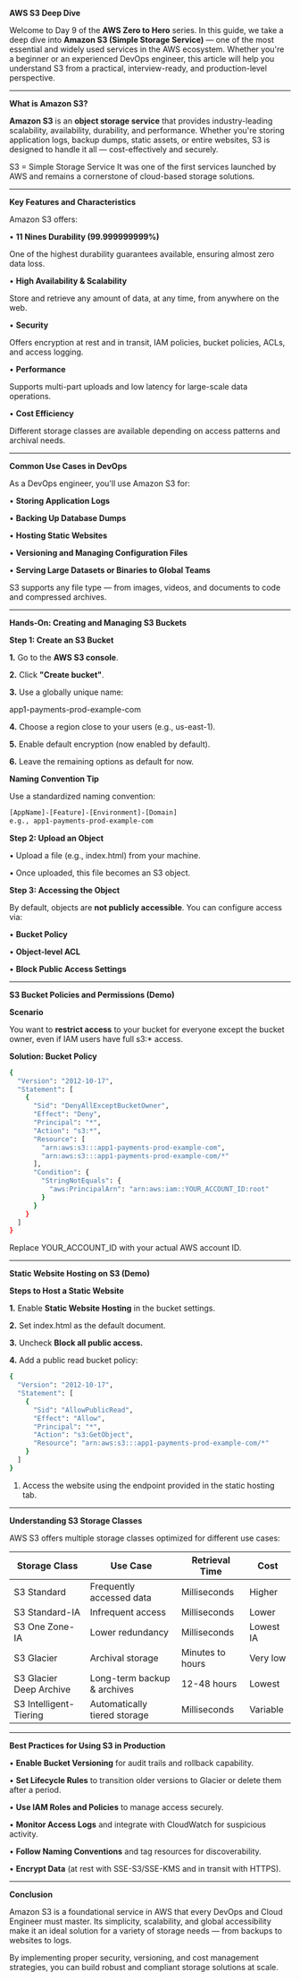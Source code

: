**AWS S3 Deep Dive**

Welcome to Day 9 of the **AWS Zero to Hero** series. In this guide, we take a deep dive into **Amazon S3 (Simple Storage Service)** — one of the most essential and widely used services in the AWS ecosystem. Whether you're a beginner or an experienced DevOps engineer, this article will help you understand S3 from a practical, interview-ready, and production-level perspective.

---

**What is Amazon S3?**

**Amazon S3** is an **object storage service** that provides industry-leading scalability, availability, durability, and performance. Whether you're storing application logs, backup dumps, static assets, or entire websites, S3 is designed to handle it all — cost-effectively and securely.

S3 = Simple Storage Service
It was one of the first services launched by AWS and remains a cornerstone of cloud-based storage solutions.

---

**Key Features and Characteristics**

Amazon S3 offers:

•	**11 Nines Durability (99.999999999%)**

One of the highest durability guarantees available, ensuring almost zero data loss.

•	**High Availability & Scalability**

Store and retrieve any amount of data, at any time, from anywhere on the web.

•	**Security**

Offers encryption at rest and in transit, IAM policies, bucket policies, ACLs, and access logging.

•	**Performance**

Supports multi-part uploads and low latency for large-scale data operations.

•	**Cost Efficiency**

Different storage classes are available depending on access patterns and archival needs.

---

**Common Use Cases in DevOps**

As a DevOps engineer, you'll use Amazon S3 for:

•	**Storing Application Logs**

•	**Backing Up Database Dumps**

•	**Hosting Static Websites**

•	**Versioning and Managing Configuration Files**

•	**Serving Large Datasets or Binaries to Global Teams**

S3 supports any file type — from images, videos, and documents to code and compressed archives.

---

**Hands-On: Creating and Managing S3 Buckets**

**Step 1: Create an S3 Bucket**

**1.**	Go to the **AWS S3 console**.

**2.**	Click **"Create bucket"**.

**3.**	Use a globally unique name:

app1-payments-prod-example-com

**4.**	Choose a region close to your users (e.g., us-east-1).

**5.**	Enable default encryption (now enabled by default).

**6.**	Leave the remaining options as default for now.

**Naming Convention Tip**

Use a standardized naming convention:

```sh
[AppName]-[Feature]-[Environment]-[Domain]
e.g., app1-payments-prod-example-com
```

**Step 2: Upload an Object**

•	Upload a file (e.g., index.html) from your machine.

•	Once uploaded, this file becomes an S3 object.

**Step 3: Accessing the Object**

By default, objects are **not publicly accessible**. You can configure access via:

•	**Bucket Policy**

•	**Object-level ACL**

•	**Block Public Access Settings**

---

**S3 Bucket Policies and Permissions (Demo)**

**Scenario**

You want to **restrict access** to your bucket for everyone except the bucket owner, even if IAM users have full s3:* access.

**Solution: Bucket Policy**

```sh
{
  "Version": "2012-10-17",
  "Statement": [
    {
      "Sid": "DenyAllExceptBucketOwner",
      "Effect": "Deny",
      "Principal": "*",
      "Action": "s3:*",
      "Resource": [
        "arn:aws:s3:::app1-payments-prod-example-com",
        "arn:aws:s3:::app1-payments-prod-example-com/*"
      ],
      "Condition": {
        "StringNotEquals": {
          "aws:PrincipalArn": "arn:aws:iam::YOUR_ACCOUNT_ID:root"
        }
      }
    }
  ]
}
```

Replace YOUR_ACCOUNT_ID with your actual AWS account ID.

---

**Static Website Hosting on S3 (Demo)**

**Steps to Host a Static Website**

**1.**	Enable **Static Website Hosting** in the bucket settings.

**2.**	Set index.html as the default document.

**3.**	Uncheck **Block all public access.**

**4.**	Add a public read bucket policy:

```sh
{
  "Version": "2012-10-17",
  "Statement": [
    {
      "Sid": "AllowPublicRead",
      "Effect": "Allow",
      "Principal": "*",
      "Action": "s3:GetObject",
      "Resource": "arn:aws:s3:::app1-payments-prod-example-com/*"
    }
  ]
}
```

1.	Access the website using the endpoint provided in the static hosting tab.

---

**Understanding S3 Storage Classes**

AWS S3 offers multiple storage classes optimized for different use cases:

| Storage Class                  | Use Case                        | Retrieval Time     | Cost           |
|-------------------------------|----------------------------------|--------------------|----------------|
| S3 Standard                   | Frequently accessed data         | Milliseconds       | Higher         |
| S3 Standard-IA                | Infrequent access                | Milliseconds       | Lower          |
| S3 One Zone-IA                | Lower redundancy                 | Milliseconds       | Lowest IA      |
| S3 Glacier                    | Archival storage                 | Minutes to hours   | Very low       |
| S3 Glacier Deep Archive       | Long-term backup & archives      | 12-48 hours        | Lowest         |
| S3 Intelligent-Tiering        | Automatically tiered storage     | Milliseconds       | Variable       |

---

**Best Practices for Using S3 in Production**

•	**Enable Bucket Versioning** for audit trails and rollback capability.

•	**Set Lifecycle Rules** to transition older versions to Glacier or delete them after a period.

•	**Use IAM Roles and Policies** to manage access securely.

•	**Monitor Access Logs** and integrate with CloudWatch for suspicious activity.

•	**Follow Naming Conventions** and tag resources for discoverability.

•	**Encrypt Data** (at rest with SSE-S3/SSE-KMS and in transit with HTTPS).

---

**Conclusion**

Amazon S3 is a foundational service in AWS that every DevOps and Cloud Engineer must master. Its simplicity, scalability, and global accessibility make it an ideal solution for a variety of storage needs — from backups to websites to logs.

By implementing proper security, versioning, and cost management strategies, you can build robust and compliant storage solutions at scale.
